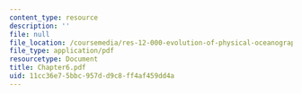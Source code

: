 ```yaml
---
content_type: resource
description: ''
file: null
file_location: /coursemedia/res-12-000-evolution-of-physical-oceanography-spring-2007/11cc36e75bbc957dd9c8ff4af459dd4a_Chapter6.pdf
file_type: application/pdf
resourcetype: Document
title: Chapter6.pdf
uid: 11cc36e7-5bbc-957d-d9c8-ff4af459dd4a
---
```

